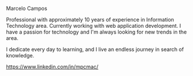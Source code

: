 Marcelo Campos

Professional with approximately 10 years of experience in Information Technology area. Currently working with web application development. I have a passion for technology and I'm always looking for new trends in the area. 

I dedicate every day to learning, and I live an endless journey in search of knowledge.

https://www.linkedin.com/in/mpcmac/
